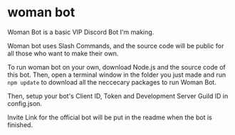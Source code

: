 # woman bot

Woman Bot is a basic VIP Discord Bot I'm making.

Woman bot uses Slash Commands, and the source code will be public for all those who want to make their own.
 
To run woman bot on your own, download Node.js and the source code of this bot. Then, open a terminal window in the folder you just made and run `npm update` to download all the neccecary packages to run Woman Bot.

Then, setup your bot's Client ID, Token and Development Server Guild ID in config.json.

Invite Link for the official bot will be put in the readme when the bot is finished.
